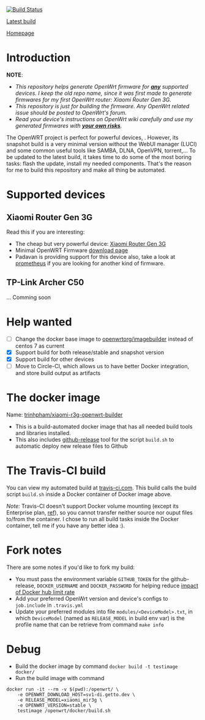 [![Build Status](https://api.travis-ci.com/trinhpham/xiaomi-r3g-openwrt-builder.svg?branch=master)](https://travis-ci.com/trinhpham/xiaomi-r3g-openwrt-builder)

[Latest build](https://github.com/trinhpham/xiaomi-r3g-openwrt-builder/releases/latest)

[Homepage](https://github.com/trinhpham/xiaomi-r3g-openwrt-builder)

# Introduction
**NOTE**: 
- *This repository helps generate OpenWrt firmware for <u>**any**</u> supported devices. I keep the old repo name, since it was first made to generate firmwares for my first OpenWrt router: Xiaomi Router Gen 3G.*
- *This repository is just for building the firmware. Any OpenWrt related issue should be posted to OpenWrt's forum.*
- *Read your device's instructions on OpenWrt wiki carefully and use my generated firmwares with <u>**your own risks**</u>.*

The OpenWRT project is perfect for powerful devices, .
However, its snapshot build is a very minimal version without the WebUI manager (LUCI) and some common useful tools like SAMBA, DLNA, OpenVPN, torrent,...
To be updated to the latest build, it takes time to do some of the most boring tasks: flash the update, install my needed components.
That's the reason for me to build this repository and make all thing be automated.

# Supported devices
## Xiaomi Router Gen 3G
Read this if you are interesting:
- The cheap but very powerful device: [Xiaomi Router Gen 3G](https://openwrt.org/toh/xiaomi/mir3g)
- Minimal OpenWRT Firmware [download page](https://downloads.lede-project.org/snapshots/targets/ramips/mt7621/)
- Padavan is providing support for this device also, take a look at [prometheus](http://prometheus.freize.net) if you are looking for another kind of firmware.

## TP-Link Archer C50
... Comming soon

# Help wanted
- [ ] Change the docker base image to [openwrtorg/imagebuilder](https://hub.docker.com/r/openwrtorg/imagebuilder) instead of centos 7 as current
- [x] Support build for both release/stable and snapshot version
- [x] Support build for other devices
- [ ] Move to Circle-CI, which allows us to have better Docker integration, and store build output as artifacts

# The docker image
Name: [trinhpham/xiaomi-r3g-openwrt-builder](https://hub.docker.com/r/trinhpham/xiaomi-r3g-openwrt-builder)

- This is a build-automated docker image that has all needed build tools and libraries installed.
- This also includes [github-release](https://github.com/github-release/github-release) tool for the script `build.sh` to automatic deploy new release files to Github

# The Travis-CI build
You can view my automated build at [travis-ci.com](https://travis-ci.com/trinhpham/xiaomi-r3g-openwrt-builder).
This build calls the build script `build.sh` inside a Docker container of Docker image above.

_Note:_ Travis-CI doesn't support Docker volume mounting (except its Enterprise plan, [ref](https://docs.travis-ci.com/user/enterprise/worker-configuration/#mounting-volumes-across-worker-jobs-on-enterprise)), so you cannot transfer neither source nor ouput files to/from the container. I chose to run all build tasks inside the Docker container, tell me if you have any better idea :). 

# Fork notes
There are some notes if you'd like to fork my build:
- You must pass the environment variable `GITHUB_TOKEN` for the github-release, `DOCKER_USERNAME` and `DOCKER_PASSWORD` for helping reduce [impact of Docker hub limit rate](https://blog.travis-ci.com/docker-rate-limits) 
- Add your preferred OpenWrt version and device's configs to `job.include` in `.travis.yml`
- Update your preferred modules into file `modules/<DeviceModel>.txt`, in which `DeviceModel` (named as `RELEASE_MODEL` in build env var) is the profile name that can be retrieve from command `make info`

# Debug
- Build the docker image by command `docker build -t testimage docker/`
- Run the build image with command 
```
docker run -it --rm -v $(pwd):/openwrt/ \
    -e OPENWRT_DOWNLOAD_HOST=sv1-di.getto.dev \
    -e RELEASE_MODEL=xiaomi_mir3g \
    -e OPENWRT_VERSION=stable \
    testimage /openwrt/docker/build.sh
```

